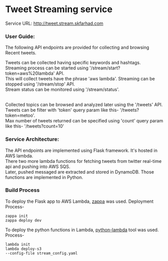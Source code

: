 # Tweet Streaming service
Service URL: http://tweet.stream.skfarhad.com
### User Guide:
The following API endpoints are provided for collecting and browsing Recent
tweets.

Tweets can be collected having specific keywords and hashtags.
<br>Streaming process can be started using '/stream/start?token=aws%20lambda' API. 
<br>This will collect tweets have the phrase 'aws lambda'. Streaming can be stopped using '/stream/stop' API.
<br>Stream status can be monitored using '/stream/status'.

<br>Collected topics can be browsed and analyzed later using the '/tweets' API.
<br>Tweets can be filter with 'token' query param like this- '/tweets?token=metoo'.
<br>Max number of tweets returned can be specified using 'count' query param like this- '/tweets?count=10'

### Service Architecture:
The API endpoints are implemented using Flask framework. It's hosted in AWS lambda.
<br>There two more lambda functions for fetching tweets from twitter real-time api and pushing into AWS SQS.
<br>Later, pushed messaged are extracted and stored in DynamoDB. Those functions are implemented in Python.

### Build Process
To deploy the Flask app to AWS Lambda, [zappa](https://github.com/Miserlou/Zappa) was used. Deployment Process-
<br><code>
<br>zappa init
<br>zappa deploy dev
</code>

To deploy the python functions in Lambda, [python-lambda](https://github.com/nficano/python-lambda) tool was used. Process-
<br><code>
<br>lambda init
<br>lambda deploy-s3 --config-file stream_config.yaml
</code>